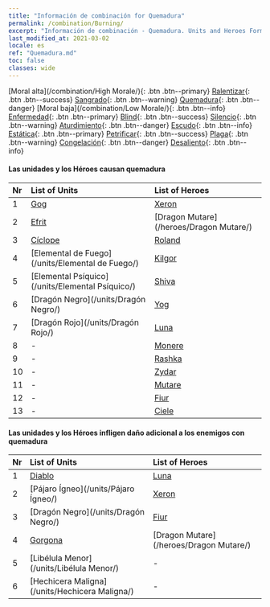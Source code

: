 ```yaml
---
title: "Información de combinación for Quemadura"
permalink: /combination/Burning/
excerpt: "Información de combinación - Quemadura. Units and Heroes Formation."
last_modified_at: 2021-03-02
locale: es
ref: "Quemadura.md"
toc: false
classes: wide
---
```


  [Moral alta](/combination/High Morale/){: .btn .btn--primary} [Ralentizar](/combination/Slow/){: .btn .btn--success} [Sangrado](/combination/Bleeding/){: .btn .btn--warning} [Quemadura](/combination/Burning/){: .btn .btn--danger} [Moral baja](/combination/Low Morale/){: .btn .btn--info} [Enfermedad](/combination/Disease/){: .btn .btn--primary} [Blind](/combination/Blind/){: .btn .btn--success} [Silencio](/combination/Silence/){: .btn .btn--warning} [Aturdimiento](/combination/Stun/){: .btn .btn--danger} [Escudo](/combination/Shield/){: .btn .btn--info} [Estática](/combination/Static/){: .btn .btn--primary} [Petrificar](/combination/Petrify/){: .btn .btn--success} [Plaga](/combination/Plague/){: .btn .btn--warning} [Congelación](/combination/Freeze/){: .btn .btn--danger} [Desaliento](/combination/Deterrence/){: .btn .btn--info} 


#### Las unidades y los Héroes causan quemadura

  | Nr |  List of Units  | List of Heroes | 
  |:---|:----------------|:---------------| 
  | 1 | [Gog](/units/Gog/) | [Xeron](/heroes/Xeron/) |
  | 2 | [Efrit](/units/Efrit/) | [Dragon Mutare](/heroes/Dragon Mutare/) |
  | 3 | [Cíclope](/units/Cíclope/) | [Roland](/heroes/Roland/) |
  | 4 | [Elemental de Fuego](/units/Elemental de Fuego/) | [Kilgor](/heroes/Kilgor/) |
  | 5 | [Elemental Psíquico](/units/Elemental Psíquico/) | [Shiva](/heroes/Shiva/) |
  | 6 | [Dragón Negro](/units/Dragón Negro/) | [Yog](/heroes/Yog/) |
  | 7 | [Dragón Rojo](/units/Dragón Rojo/) | [Luna](/heroes/Luna/) |
  | 8 | - | [Monere](/heroes/Monere/) |
  | 9 | - | [Rashka](/heroes/Rashka/) |
  | 10 | - | [Zydar](/heroes/Zydar/) |
  | 11 | - | [Mutare](/heroes/Mutare/) |
  | 12 | - | [Fiur](/heroes/Fiur/) |
  | 13 | - | [Ciele](/heroes/Ciele/) |


#### Las unidades y los Héroes infligen daño adicional a los enemigos con quemadura

  | Nr |  List of Units  | List of Heroes | 
  |:---|:----------------|:---------------| 
  | 1 | [Diablo](/units/Diablo/) | [Luna](/heroes/Luna/) |
  | 2 | [Pájaro Ígneo](/units/Pájaro Ígneo/) | [Xeron](/heroes/Xeron/) |
  | 3 | [Dragón Negro](/units/Dragón Negro/) | [Fiur](/heroes/Fiur/) |
  | 4 | [Gorgona](/units/Gorgona/) | [Dragon Mutare](/heroes/Dragon Mutare/) |
  | 5 | [Libélula Menor](/units/Libélula Menor/) | - |
  | 6 | [Hechicera Maligna](/units/Hechicera Maligna/) | - |
